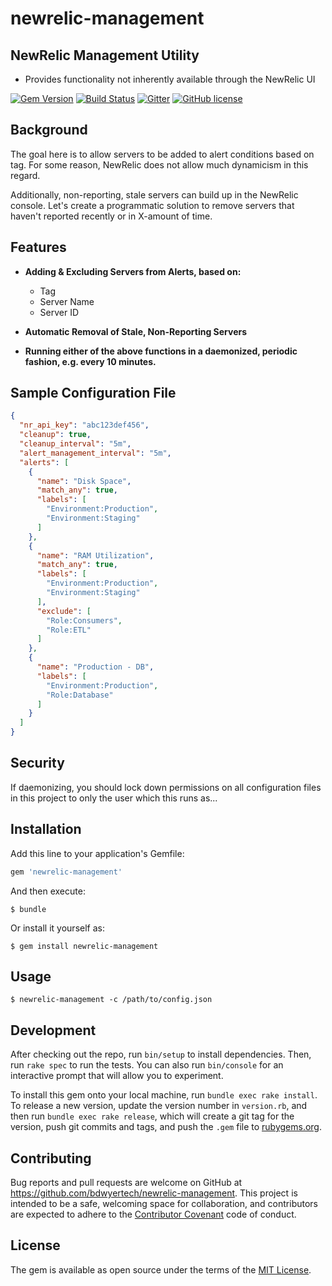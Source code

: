 # newrelic-management
## NewRelic Management Utility
* Provides functionality not inherently available through the NewRelic UI

[![Gem Version](http://img.shields.io/gem/v/newrelic-management.svg)][gem]
[![Build Status](http://img.shields.io/travis/bdwyertech/newrelic-management.svg)][travis]
[![Gitter](https://img.shields.io/badge/Gitter-bdwyertech%2Fnewrelic--management-brightgreen.svg)][gitter]
[![GitHub license](https://img.shields.io/badge/license-MIT-blue.svg)][license]

[gem]: https://rubygems.org/gems/newrelic-management
[travis]: http://travis-ci.org/bdwyertech/newrelic-management
[gitter]: https://gitter.im/bdwyertech/newrelic-management
[license]: https://raw.githubusercontent.com/bdwyertech/newrelic-management/master/LICENSE.txt

## Background
The goal here is to allow servers to be added to alert conditions based on tag.  For some reason, NewRelic does not allow much dynamicism in this regard.

Additionally, non-reporting, stale servers can build up in the NewRelic console.  Let's create a programmatic solution to remove servers that haven't reported recently or in X-amount of time.

## Features
* **Adding & Excluding Servers from Alerts, based on:**
  * Tag
  * Server Name
  * Server ID

* **Automatic Removal of Stale, Non-Reporting Servers**

* **Running either of the above functions in a daemonized, periodic fashion, e.g. every 10 minutes.**

## Sample Configuration File
```json
{
  "nr_api_key": "abc123def456",
  "cleanup": true,
  "cleanup_interval": "5m",
  "alert_management_interval": "5m",
  "alerts": [
    {
      "name": "Disk Space",
      "match_any": true,
      "labels": [
        "Environment:Production",
        "Environment:Staging"
      ]
    },
    {
      "name": "RAM Utilization",
      "match_any": true,
      "labels": [
        "Environment:Production",
        "Environment:Staging"
      ],
      "exclude": [
        "Role:Consumers",
        "Role:ETL"
      ]
    },
    {
      "name": "Production - DB",
      "labels": [
        "Environment:Production",
        "Role:Database"
      ]
    }
  ]
}
```

## Security
If daemonizing, you should lock down permissions on all configuration files in this project to only the user which this runs as...

## Installation

Add this line to your application's Gemfile:

```ruby
gem 'newrelic-management'
```

And then execute:

    $ bundle

Or install it yourself as:

    $ gem install newrelic-management

## Usage

    $ newrelic-management -c /path/to/config.json

## Development

After checking out the repo, run `bin/setup` to install dependencies. Then, run `rake spec` to run the tests. You can also run `bin/console` for an interactive prompt that will allow you to experiment.

To install this gem onto your local machine, run `bundle exec rake install`. To release a new version, update the version number in `version.rb`, and then run `bundle exec rake release`, which will create a git tag for the version, push git commits and tags, and push the `.gem` file to [rubygems.org](https://rubygems.org).

## Contributing

Bug reports and pull requests are welcome on GitHub at https://github.com/bdwyertech/newrelic-management. This project is intended to be a safe, welcoming space for collaboration, and contributors are expected to adhere to the [Contributor Covenant](http://contributor-covenant.org) code of conduct.


## License

The gem is available as open source under the terms of the [MIT License](http://opensource.org/licenses/MIT).
